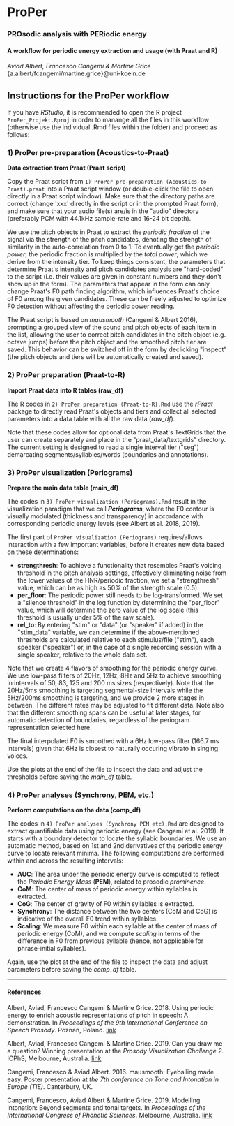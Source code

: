 # ProPer
### PROsodic analysis with PERiodic energy
#### A workflow for periodic energy extraction and usage (with Praat and R)  
*Aviad Albert, Francesco Cangemi & Martine Grice*  
{a.albert/fcangemi/martine.grice}\@uni-koeln.de

## Instructions for the ProPer workflow
If you have *RStudio*, it is recommended to open the R project `ProPer_Projekt.Rproj` in order to manange all the files in this workflow (otherwise use the individual .Rmd files within the folder) and proceed as follows:

### 1) ProPer pre-preparation (Acoustics-to-Praat)
**Data extraction from Praat (Praat script)**

Copy the Praat script from `1) ProPer pre-preparation (Acoustics-to-Praat).praat` into a Praat script window (or double-click the file to open directly in a Praat script window). Make sure that the directory paths are correct (change 'xxx' directly in the script or in the prompted Praat form), and make sure that your audio file(s) are/is in the "audio" directory (preferably PCM with 44.1kHz sample-rate and 16-24 bit depth).

We use the pitch objects in Praat to extract the *periodic fraction* of the signal via the strength of the pitch candidates, denoting the strength of similarity in the auto-correlation from 0 to 1. To eventually get the *periodic power*, the periodic fraction is multiplied by the *total power*, which we derive from the intensity tier. To keep things consistent, the parameters that determine Praat's intensity and pitch candidates analysis are "hard-coded" to the script (i.e. their values are given in constant numbers and they don't show up in the form). The parameters that appear in the form can only change Praat's F0 path finding algorithm, which influences Praat's choice of F0 among the given candidates. These can be freely adjusted to optimize F0 detection without affecting the periodic power reading.

The Praat script is based on *mausmooth* (Cangemi & Albert 2016), prompting a grouped view of the sound and pitch objects of each item in the list, allowing the user to correct pitch candidates in the pitch object (e.g. octave jumps) before the pitch object and the smoothed pitch tier are saved. This behavior can be switched off in the form by declicking "inspect" (the pitch objects and tiers will be automatically created and saved). 

### 2) ProPer preparation (Praat-to-R)
**Import Praat data into R tables (raw_df)**

The R codes in `2) ProPer preparation (Praat-to-R).Rmd` use the *rPraat* package to directly read Praat's objects and tiers and collect all selected parameters into a data table with all the raw data (*raw_df*).

Note that these codes allow for optional data from Praat's TextGrids that the user can create separately and place in the "praat_data/textgrids" directory. The current setting is designed to read a single interval tier ("seg") demarcating segments/syllables/words (boundaries and annotations).

### 3) ProPer visualization (Periograms)
**Prepare the main data table (main_df)**

The codes in `3) ProPer visualization (Periograms).Rmd` result in the visualization paradigm that we call ***Periograms***, where the F0 contour is visually modulated (thickness and transparency) in accordance with corresponding periodic energy levels (see Albert et al. 2018, 2019).

The first part of `ProPer visualization (Periograms)` requires/allows interaction with a few important variables, before it creates new data based on these determinations:

+ **strengthresh**: To achieve a functionality that resembles Praat's voicing threshold in the pitch analysis settings, effectively eliminating noise from the lower values of the HNR/periodic fraction, we set a "strengthresh" value, which can be as high as 50% of the strength scale (0.5).
+ **per_floor**: The periodic power still needs to be log-transformed. We set a "silence threshold" in the log function by determining the "per_floor" value, which will determine the zero value of the log scale (this threshold is usually under 5% of the raw scale).
+ **rel_to**: By entering "stim" or "data" (or "speaker" if added) in the "stim_data" variable, we can determine if the above-mentioned thresholds are calculated relative to each stimulus/file ("stim"), each speaker ("speaker") or, in the case of a single recording session with a single speaker, relative to the whole data set. 

Note that we create 4 flavors of smoothing for the periodic energy curve. We use low-pass filters of 20Hz, 12Hz, 8Hz and 5Hz to achieve smoothing in intervals of 50, 83, 125 and 200 ms sizes (respectively). Note that the 20Hz/5ms smoothing is targeting segmental-size intervals while the 5Hz/200ms smoothing is targeting, and we provide 2 more stages in between. The different rates may be adjusted to fit different data. Note also that the different smoothing spans can be useful at later stages, for automatic detection of boundaries, regardless of the periogram representation selected here.

The final interpolated F0 is smoothed with a 6Hz low-pass filter (166.7 ms intervals) given that 6Hz is closest to naturally occuring vibrato in singing voices.

Use the plots at the end of the file to inspect the data and adjust the thresholds before saving the *main_df* table.

### 4) ProPer analyses (Synchrony, PEM, etc.)
**Perform computations on the data (comp_df)**

The codes in `4) ProPer analyses (Synchrony PEM etc).Rmd` are designed to extract quantifiable data using periodic energy (see Cangemi et al. 2019). It starts with a boundary detector to locate the syllabic boundaries. We use an automatic method, based on 1st and 2nd derivatives of the periodic energy curve to locate relevant minima. The following computations are performed within and across the resulting intervals:

+ **AUC**: The area under the periodic energy curve is computed to reflect the *Periodic Energy Mass* (**PEM**), related to prosodic *prominence*.
+ **CoM**: The center of mass of periodic energy within syllables is extracted. 
+ **CoG**: The center of gravity of F0 within syllables is extracted.
+ **Synchrony**: The distance between the two centers (CoM and CoG) is indicative of the overall F0 trend within syllables.
+ **Scaling**: We measure F0 within each syllable at the center of mass of periodic energy (CoM), and we compute *scaling* in terms of the difference in F0 from previous syllable (hence, not applicable for phrase-initial syllables).

Again, use the plot at the end of the file to inspect the data and adjust parameters before saving the *comp_df* table.

***

#### References
Albert, Aviad, Francesco Cangemi & Martine Grice. 2018. Using periodic energy to enrich acoustic representations of pitch in speech: A demonstration. In *Proceedings of the 9th International Conference on Speech Prosody*. Poznań, Poland. [link](https://www.isca-speech.org/archive/SpeechProsody_2018/abstracts/220.html)

Albert, Aviad, Francesco Cangemi & Martine Grice. 2019. Can you draw me a question? Winning presentation at the *Prosody Visualization Challenge 2*. ICPhS, Melbourne, Australia. [link](https://www.researchgate.net/publication/335096657_Can_you_draw_me_a_question?channel=doi&linkId=5d4e86644585153e5949fcb7&showFulltext=true)

Cangemi, Francesco & Aviad Albert. 2016. mausmooth: Eyeballing made easy. Poster presentation at *the 7th conference on Tone and Intonation in Europe (TIE)*. Canterbury, UK.

Cangemi, Francesco, Aviad Albert & Martine Grice. 2019. Modelling intonation: Beyond segments and tonal targets. In *Proceedings of the International Congress of Phonetic Sciences*. Melbourne, Australia. [link](https://www.researchgate.net/publication/335096495_Modelling_intonation_Beyond_segments_and_tonal_targets)